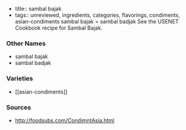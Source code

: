 - title:: sambal bajak
- tags:: unreviewed, ingredients, categories, flavorings, condiments, asian-condiments
sambal bajak = sambal badjak See the USENET Cookbook recipe for Sambal Bajak.

### Other Names

* sambal bajak
* sambal badjak

### Varieties

* [[asian-condiments]]

### Sources
* http://foodsubs.com/CondimntAsia.html
